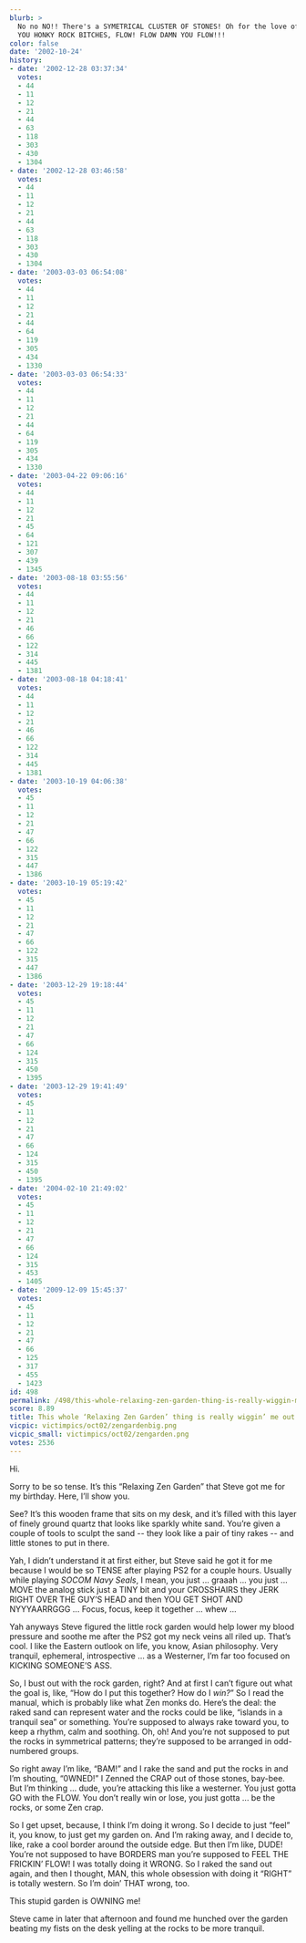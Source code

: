 ```yaml
---
blurb: >
  No no NO!! There's a SYMETRICAL CLUSTER OF STONES! Oh for the love of ... LISTEN
  YOU HONKY ROCK BITCHES, FLOW! FLOW DAMN YOU FLOW!!!
color: false
date: '2002-10-24'
history:
- date: '2002-12-28 03:37:34'
  votes:
  - 44
  - 11
  - 12
  - 21
  - 44
  - 63
  - 118
  - 303
  - 430
  - 1304
- date: '2002-12-28 03:46:58'
  votes:
  - 44
  - 11
  - 12
  - 21
  - 44
  - 63
  - 118
  - 303
  - 430
  - 1304
- date: '2003-03-03 06:54:08'
  votes:
  - 44
  - 11
  - 12
  - 21
  - 44
  - 64
  - 119
  - 305
  - 434
  - 1330
- date: '2003-03-03 06:54:33'
  votes:
  - 44
  - 11
  - 12
  - 21
  - 44
  - 64
  - 119
  - 305
  - 434
  - 1330
- date: '2003-04-22 09:06:16'
  votes:
  - 44
  - 11
  - 12
  - 21
  - 45
  - 64
  - 121
  - 307
  - 439
  - 1345
- date: '2003-08-18 03:55:56'
  votes:
  - 44
  - 11
  - 12
  - 21
  - 46
  - 66
  - 122
  - 314
  - 445
  - 1381
- date: '2003-08-18 04:18:41'
  votes:
  - 44
  - 11
  - 12
  - 21
  - 46
  - 66
  - 122
  - 314
  - 445
  - 1381
- date: '2003-10-19 04:06:38'
  votes:
  - 45
  - 11
  - 12
  - 21
  - 47
  - 66
  - 122
  - 315
  - 447
  - 1386
- date: '2003-10-19 05:19:42'
  votes:
  - 45
  - 11
  - 12
  - 21
  - 47
  - 66
  - 122
  - 315
  - 447
  - 1386
- date: '2003-12-29 19:18:44'
  votes:
  - 45
  - 11
  - 12
  - 21
  - 47
  - 66
  - 124
  - 315
  - 450
  - 1395
- date: '2003-12-29 19:41:49'
  votes:
  - 45
  - 11
  - 12
  - 21
  - 47
  - 66
  - 124
  - 315
  - 450
  - 1395
- date: '2004-02-10 21:49:02'
  votes:
  - 45
  - 11
  - 12
  - 21
  - 47
  - 66
  - 124
  - 315
  - 453
  - 1405
- date: '2009-12-09 15:45:37'
  votes:
  - 45
  - 11
  - 12
  - 21
  - 47
  - 66
  - 125
  - 317
  - 455
  - 1423
id: 498
permalink: /498/this-whole-relaxing-zen-garden-thing-is-really-wiggin-me-out/
score: 8.89
title: This whole ‘Relaxing Zen Garden’ thing is really wiggin’ me out.
vicpic: victimpics/oct02/zengardenbig.png
vicpic_small: victimpics/oct02/zengarden.png
votes: 2536
---
```


Hi.

Sorry to be so tense. It’s this “Relaxing Zen Garden” that Steve got me
for my birthday. Here, I’ll show you.

See? It’s this wooden frame that sits on my desk, and it’s filled with
this layer of finely ground quartz that looks like sparkly white sand.
You’re given a couple of tools to sculpt the sand -- they look like a
pair of tiny rakes -- and little stones to put in there.

Yah, I didn’t understand it at first either, but Steve said he got it
for me because I would be so TENSE after playing PS2 for a couple hours.
Usually while playing *SOCOM Navy Seals*, I mean, you just ... graaah
... you just ... MOVE the analog stick just a TINY bit and your
CROSSHAIRS they JERK RIGHT OVER THE GUY’S HEAD and then YOU GET SHOT AND
NYYYAARRGGG ... Focus, focus, keep it together ... whew ...

Yah anyways Steve figured the little rock garden would help lower my
blood pressure and soothe me after the PS2 got my neck veins all riled
up. That’s cool. I like the Eastern outlook on life, you know, Asian
philosophy. Very tranquil, ephemeral, introspective ... as a Westerner,
I’m far too focused on KICKING SOMEONE’S ASS.

So, I bust out with the rock garden, right? And at first I can’t figure
out what the goal is, like, “How do I put this together? How do I
*win?*” So I read the manual, which is probably like what Zen monks do.
Here’s the deal: the raked sand can represent water and the rocks could
be like, “islands in a tranquil sea” or something. You’re supposed to
always rake toward you, to keep a rhythm, calm and soothing. Oh, oh! And
you’re not supposed to put the rocks in symmetrical patterns; they’re
supposed to be arranged in odd-numbered groups.

So right away I’m like, “BAM!” and I rake the sand and put the rocks in
and I’m shouting, “0WNED!” I Zenned the CRAP out of those stones,
bay-bee. But I’m thinking ... dude, you’re attacking this like a
westerner. You just gotta GO with the FLOW. You don’t really win or
lose, you just gotta ... be the rocks, or some Zen crap.

So I get upset, because, I think I’m doing it wrong. So I decide to just
“feel” it, you know, to just get my garden on. And I’m raking away, and
I decide to, like, rake a cool border around the outside edge. But then
I’m like, DUDE! You’re not supposed to have BORDERS man you’re supposed
to FEEL THE FRICKIN’ FLOW! I was totally doing it WRONG. So I raked the
sand out again, and then I thought, MAN, this whole obsession with doing
it “RIGHT” is totally western. So I’m doin’ THAT wrong, too.

This stupid garden is OWNING me!

Steve came in later that afternoon and found me hunched over the garden
beating my fists on the desk yelling at the rocks to be more tranquil.